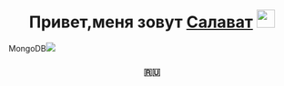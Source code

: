 <h1 align="center">Привет,меня зовут <a href="http://slt116.nomoredomains.monster" target="_blank">Салават</a> 
<img src="https://github.com/blackcater/blackcater/raw/main/images/Hi.gif" height="32"/></h1>

<div>MongoDB<img src="https://img.shields.io/badge/MongoDB-%234ea94b.svg?style=for-the-badge&logo=mongodb&logoColor=white"></div>

<h3 align="center"> 🇷🇺</h3>

